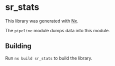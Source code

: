 # sr_stats

This library was generated with [Nx](https://nx.dev).

The `pipeline` module dumps data into this module.

## Building

Run `nx build sr_stats` to build the library.
